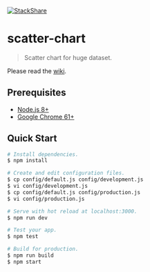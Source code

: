 [![StackShare](https://img.shields.io/badge/tech-stack-0690fa.svg?style=flat)](https://stackshare.io/chatii2412/scatter-chart)

# scatter-chart

> Scatter chart for huge dataset.

Please read the [wiki].

## Prerequisites

* [Node.js 8+]
* [Google Chrome 61+]

## Quick Start

``` sh
# Install dependencies.
$ npm install

# Create and edit configuration files.
$ cp config/default.js config/development.js
$ vi config/development.js
$ cp config/default.js config/production.js
$ vi config/production.js

# Serve with hot reload at localhost:3000.
$ npm run dev

# Test your app.
$ npm test

# Build for production.
$ npm run build
$ npm start
```

[wiki]: https://github.com/chatii2412/scatter-chart/wiki
[Node.js 8+]: https://nodejs.org/
[Google Chrome 61+]: https://google.com/chrome/
